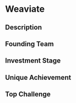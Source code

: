 # Weaviate
## Description
## Founding Team
## Investment Stage
## Unique Achievement
## Top Challenge
